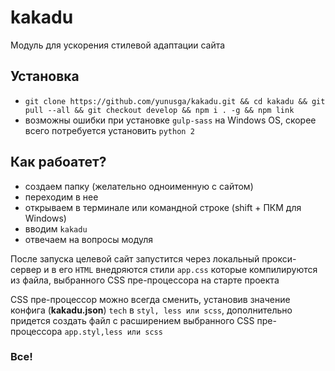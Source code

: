 # kakadu

Модуль для ускорения стилевой адаптации сайта

## Установка
* ```git clone https://github.com/yunusga/kakadu.git && cd kakadu && git pull --all && git checkout develop && npm i . -g && npm link```
* возможны ошибки при установке ```gulp-sass``` на Windows OS, скорее всего потребуется установить ```python 2```

## Как рабоатет?

* создаем папку (желательно одноименную с сайтом)
* переходим в нее
* открываем в терминале или командной строке (shift + ПКМ для Windows)
* вводим ```kakadu```
* отвечаем на вопросы модуля

После запуска целевой сайт запустится через локальный прокси-сервер и в его ```HTML``` внедряются стили ```app.css``` которые компилируются из файла, выбранного CSS пре-процессора на старте проекта

CSS пре-процессор можно всегда сменить, установив значение конфига (**kakadu.json**) ```tech``` в ```styl, less или scss```, дополнительно придется создать файл с расширением выбранного CSS пре-процессора ```app.styl,less или scss```

### Все!
